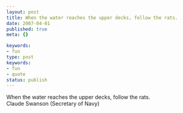 ```yaml
---
layout: post
title: When the water reaches the upper decks, follow the rats.
date: 2007-04-01
published: true
meta: {}

keywords:
- fun
type: post
keywords:
- fun
- quote
status: publish
---
```

When the water reaches the upper decks, follow the rats.<br />Claude Swanson (Secretary of Navy)
